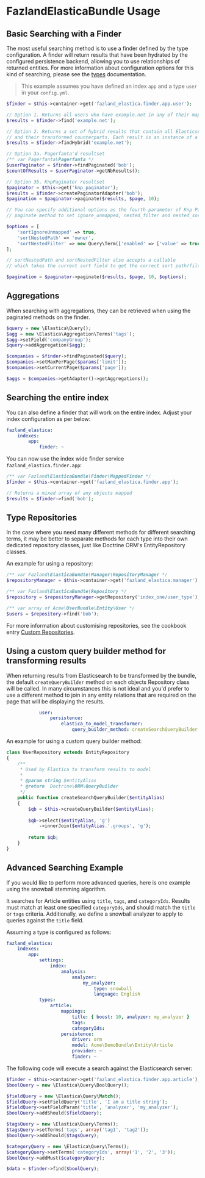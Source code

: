 FazlandElasticaBundle Usage
=======================

Basic Searching with a Finder
-----------------------------

The most useful searching method is to use a finder defined by the type configuration.
A finder will return results that have been hydrated by the configured persistence backend,
allowing you to use relationships of returned entities. For more information about
configuration options for this kind of searching, please see the [types](types.md)
documentation.

> This example assumes you have defined an index `app` and a type `user` in your `config.yml`.

```php
$finder = $this->container->get('fazland_elastica.finder.app.user');

// Option 1. Returns all users who have example.net in any of their mapped fields
$results = $finder->find('example.net');

// Option 2. Returns a set of hybrid results that contain all Elasticsearch results
// and their transformed counterparts. Each result is an instance of a HybridResult
$results = $finder->findHybrid('example.net');

// Option 3a. Pagerfanta'd resultset
/** var Pagerfanta\Pagerfanta */
$userPaginator = $finder->findPaginated('bob');
$countOfResults = $userPaginator->getNbResults();

// Option 3b. KnpPaginator resultset
$paginator = $this->get('knp_paginator');
$results = $finder->createPaginatorAdapter('bob');
$pagination = $paginator->paginate($results, $page, 10);

// You can specify additional options as the fourth parameter of Knp Paginator
// paginate method to set ignore_unmapped, nested_filter and nested_sort

$options = [
    'sortIgnoreUnmapped' => true,
    'sortNestedPath' => 'owner',
    'sortNestedFilter' => new Query\Term(['enabled' => ['value' => true]]),
];

// sortNestedPath and sortNestedFilter also accepts a callable
// which takes the current sort field to get the correct sort path/filter

$pagination = $paginator->paginate($results, $page, 10, $options);
```

Aggregations
-----------------

When searching with aggregations, they can be retrieved when using the paginated
methods on the finder.

```php
$query = new \Elastica\Query();
$agg = new \Elastica\Aggregation\Terms('tags');
$agg->setField('companyGroup');
$query->addAggregation($agg);

$companies = $finder->findPaginated($query);
$companies->setMaxPerPage($params['limit']);
$companies->setCurrentPage($params['page']);

$aggs = $companies->getAdapter()->getAggregations();
```

Searching the entire index
--------------------------

You can also define a finder that will work on the entire index. Adjust your index
configuration as per below:

```yaml
fazland_elastica:
    indexes:
        app:
            finder: ~
```

You can now use the index wide finder service `fazland_elastica.finder.app`:

```php
/** var Fazland\ElasticaBundle\Finder\MappedFinder */
$finder = $this->container->get('fazland_elastica.finder.app');

// Returns a mixed array of any objects mapped
$results = $finder->find('bob');
```

Type Repositories
-----------------

In the case where you need many different methods for different searching terms, it
may be better to separate methods for each type into their own dedicated repository
classes, just like Doctrine ORM's EntityRepository classes.

An example for using a repository:

```php
/** var Fazland\ElasticaBundle\Manager\RepositoryManager */
$repositoryManager = $this->container->get('fazland_elastica.manager');

/** var Fazland\ElasticaBundle\Repository */
$repository = $repositoryManager->getRepository('index_one/user_type');

/** var array of Acme\UserBundle\Entity\User */
$users = $repository->find('bob');
```

For more information about customising repositories, see the cookbook entry
[Custom Repositories](cookbook/custom-repositories.md).

Using a custom query builder method for transforming results
------------------------------------------------------------

When returning results from Elasticsearch to be transformed by the bundle, the default
`createQueryBuilder` method on each objects Repository class will be called. In many
circumstances this is not ideal and you'd prefer to use a different method to join in
any entity relations that are required on the page that will be displaying the results.

```yaml
            user:
                persistence:
                    elastica_to_model_transformer:
                        query_builder_method: createSearchQueryBuilder
```

An example for using a custom query builder method:

```php
class UserRepository extends EntityRepository
{
    /**
     * Used by Elastica to transform results to model
     * 
     * @param string $entityAlias
     * @return  Doctrine\ORM\QueryBuilder
     */
    public function createSearchQueryBuilder($entityAlias)
    {
        $qb = $this->createQueryBuilder($entityAlias);
        
        $qb->select($entityAlias, 'g')
            ->innerJoin($entityAlias.'.groups', 'g');
            
        return $qb;
    }
}
```

Advanced Searching Example
--------------------------

If you would like to perform more advanced queries, here is one example using
the snowball stemming algorithm.

It searches for Article entities using `title`, `tags`, and `categoryIds`.
Results must match at least one specified `categoryIds`, and should match the
`title` or `tags` criteria. Additionally, we define a snowball analyzer to
apply to queries against the `title` field.

Assuming a type is configured as follows:

```yaml
fazland_elastica:
    indexes:
        app:
            settings:
                index:
                    analysis:
                        analyzer:
                            my_analyzer:
                                type: snowball
                                language: English
            types:
                article:
                    mappings:
                        title: { boost: 10, analyzer: my_analyzer }
                        tags:
                        categoryIds:
                    persistence:
                        driver: orm
                        model: Acme\DemoBundle\Entity\Article
                        provider: ~
                        finder: ~
```

The following code will execute a search against the Elasticsearch server:

```php
$finder = $this->container->get('fazland_elastica.finder.app.article');
$boolQuery = new \Elastica\Query\BoolQuery();

$fieldQuery = new \Elastica\Query\Match();
$fieldQuery->setFieldQuery('title', 'I am a title string');
$fieldQuery->setFieldParam('title', 'analyzer', 'my_analyzer');
$boolQuery->addShould($fieldQuery);

$tagsQuery = new \Elastica\Query\Terms();
$tagsQuery->setTerms('tags', array('tag1', 'tag2'));
$boolQuery->addShould($tagsQuery);

$categoryQuery = new \Elastica\Query\Terms();
$categoryQuery->setTerms('categoryIds', array('1', '2', '3'));
$boolQuery->addMust($categoryQuery);

$data = $finder->find($boolQuery);
```
